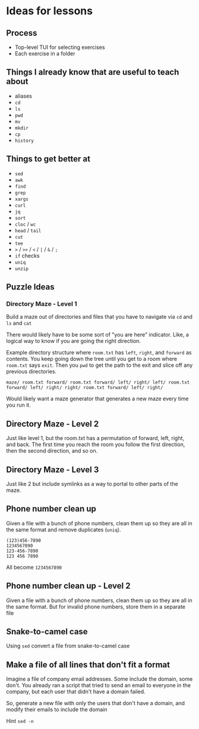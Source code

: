 # Ideas for lessons

## Process

- Top-level TUI for selecting exercises
- Each exercise in a folder

## Things I already know that are useful to teach about

- aliases
- `cd`
- `ls`
- `pwd`
- `mv`
- `mkdir`
- `cp`
- `history`

## Things to get better at

- `sed`
- `awk`
- `find`
- `grep`
- `xargs`
- `curl`
- `jq`
- `sort`
- `cloc` / `wc`
- `head` / `tail`
- `cut`
- `tee`
- `>` / `>>` / `<` / `|` / `&` / `;`
- `if` checks
- `uniq`
- `unzip`

## Puzzle Ideas

### Directory Maze - Level 1

Build a maze out of directories and files that you have to navigate via `cd` and `ls` and `cat`

There would likely have to be some sort of "you are here" indicator. Like, a logical way to know if you are going the right direction.

Example directory structure where `room.txt` has `left`, `right`, and `forward` as contents. You keep going down the tree until you get to a room where `room.txt` says `exit`. Then you `pwd` to get the path to the exit and slice off any previous directories.

`
maze/
  room.txt
  forward/
    room.txt
    forward/
    left/
    right/
  left/
    room.txt
    forward/
    left/
    right/
  right/
    room.txt
    forward/
    left/
    right/
`

Would likely want a maze generator that generates a new maze every time you run it.

## Directory Maze - Level 2

Just like level 1, but the room.txt has a permutation of forward, left, right, and back. The first time you reach the room you follow the first direction, then the second direction, and so on.

## Directory Maze - Level 3

Just like 2 but include symlinks as a way to portal to other parts of the maze.

## Phone number clean up

Given a file with a bunch of phone numbers, clean them up so they are all in the same format and remove duplicates (`uniq`).

```
(123)456-7890
1234567890
123-456-7890
123 456 7890
```

All become `1234567890`

## Phone number clean up - Level 2

Given a file with a bunch of phone numbers, clean them up so they are all in the same format. But for invalid phone numbers, store them in a separate file

## Snake-to-camel case

Using `sed` convert a file from snake-to-camel case

## Make a file of all lines that don't fit a format

Imagine a file of company email addresses. Some include the domain, some don't. You already ran a script
that tried to send an email to everyone in the company, but each user that didn't have a domain failed.

So, generate a new file with only the users that don't have a domain, and modify their emails to include the domain

Hint `sed -n`